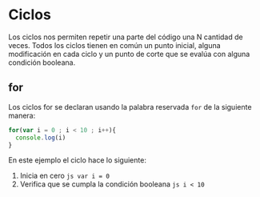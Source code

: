 # Ciclos

Los ciclos nos permiten repetir una parte del código una N cantidad de veces. Todos los ciclos tienen en común un punto inicial, alguna modificación en cada ciclo y un punto de corte que se evalúa con alguna condición booleana.

## for

Los ciclos for se declaran usando la palabra reservada `for` de la siguiente manera:

```js
for(var i = 0 ; i < 10 ; i++){
  console.log(i)
}
```

En este ejemplo el ciclo hace lo siguiente:

1. Inicia en cero ```js var i = 0```
2. Verifica que se cumpla la condición booleana ```js i < 10 ```

